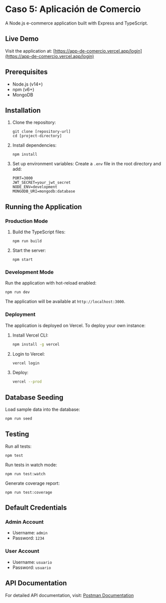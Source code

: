 # Caso 5: Aplicación de Comercio

A Node.js e-commerce application built with Express and TypeScript.

## Live Demo

Visit the application at: [https://app-de-comercio.vercel.app/login](https://app-de-comercio.vercel.app/login)

## Prerequisites

- Node.js (v14+)
- npm (v6+)
- MongoDB

## Installation

1. Clone the repository:
   ```
   git clone [repository-url]
   cd [project-directory]
   ```

2. Install dependencies:
   ```
   npm install
   ```

3. Set up environment variables:
   Create a `.env` file in the root directory and add:
   ```
   PORT=3000
   JWT_SECRET=your_jwt_secret
   NODE_ENV=development
   MONGODB_URI=mongodb:database
   ```

## Running the Application

### Production Mode
1. Build the TypeScript files:
   ```
   npm run build
   ```

2. Start the server:
   ```
   npm start
   ```

### Development Mode

Run the application with hot-reload enabled:
```
npm run dev
```

The application will be available at `http://localhost:3000`.

### Deployment

The application is deployed on Vercel. To deploy your own instance:

1. Install Vercel CLI:
   ```bash
   npm install -g vercel
   ```

2. Login to Vercel:
   ```bash
   vercel login
   ```

3. Deploy:
   ```bash
   vercel --prod
   ```

## Database Seeding

Load sample data into the database:
```bash
npm run seed
```

## Testing

Run all tests:
```
npm test
```

Run tests in watch mode:
```
npm run test:watch
```

Generate coverage report:
```
npm run test:coverage
```

## Default Credentials

### Admin Account
- Username: `admin`
- Password: `1234`

### User Account
- Username: `usuario`
- Password: `usuario`

## API Documentation

For detailed API documentation, visit:
[Postman Documentation](https://documenter.getpostman.com/view/13303225/2sAXxY2TPU)